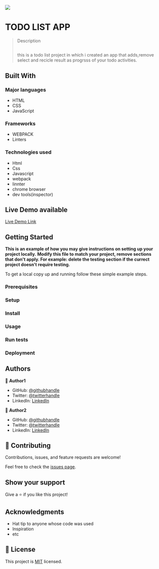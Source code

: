 ![](https://img.shields.io/badge/Microverse-blueviolet)

# TODO LIST APP

> Description
> ##
> this is a todo list project in which i created an app that adds,remove select and recicle result as progrsss of your todo activities.


## Built With

### Major languages
- HTML
- CSS
- JavaScript 
### Frameworks
- WEBPACK 
- Linters
### Technologies used
- Html
- Css
- Javascript
- webpack
- linnter
- chrome browser
- dev tools(inspector)

## Live Demo available 

[Live Demo Link](https://soulemanou-software.github.io/todo-list/)


## Getting Started

**This is an example of how you may give instructions on setting up your project locally.**
**Modify this file to match your project, remove sections that don't apply. For example: delete the testing section if the currect project doesn't require testing.**


To get a local copy up and running follow these simple example steps.

### Prerequisites

### Setup

### Install

### Usage

### Run tests

### Deployment



## Authors

👤 **Author1**

- GitHub: [@githubhandle](https://github.com/githubhandle)
- Twitter: [@twitterhandle](https://twitter.com/twitterhandle)
- LinkedIn: [LinkedIn](https://linkedin.com/in/linkedinhandle)

👤 **Author2**

- GitHub: [@githubhandle](https://github.com/githubhandle)
- Twitter: [@twitterhandle](https://twitter.com/twitterhandle)
- LinkedIn: [LinkedIn](https://linkedin.com/in/linkedinhandle)

## 🤝 Contributing

Contributions, issues, and feature requests are welcome!

Feel free to check the [issues page](../../issues/).

## Show your support

Give a ⭐️ if you like this project!

## Acknowledgments

- Hat tip to anyone whose code was used
- Inspiration
- etc

## 📝 License

This project is [MIT](./MIT.md) licensed.
